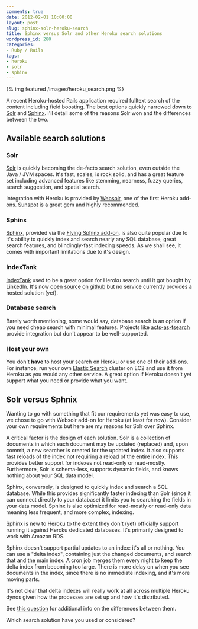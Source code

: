 ```yaml
---
comments: true
date: 2012-02-01 10:00:00
layout: post
slug: sphinx-solr-heroku-search
title: Sphinx versus Solr and other Heroku search solutions
wordpress_id: 280
categories:
- Ruby / Rails
tags:
- heroku
- solr
- sphinx
---
```


{% img featured /images/heroku_search.png %}

A recent Heroku-hosted Rails application required fulltext search of the content including field boosting. The best options quickly narrowed down to [Solr](http://lucene.apache.org/solr/) and [Sphinx](http://sphinxsearch.com/). I'll detail some of the reasons Solr won and the differences between the two.

<!-- more -->



## Available search solutions





### Solr



[Solr](http://lucene.apache.org/solr/) is quickly becoming the de-facto search solution, even outside the Java / JVM spaces. It's fast, scales, is rock solid, and has a great feature set including advanced features like stemming, nearness, fuzzy queries, search suggestion, and spatial search.

Integration with Heroku is provided by [Websolr](http://addons.heroku.com/websolr), one of the first Heroku add-ons. [Sunspot](http://sunspot.github.com/) is a great gem and highly recommended.



### Sphinx



[Sphinx](http://sphinxsearch.com/), provided via the [Flying Sphinx add-on](http://addons.heroku.com/flying_sphinx), is also quite popular due to it's ability to quickly index and search nearly any SQL database, great search features, and blindingly-fast indexing speeds. As we shall see, it comes with important limitations due to it's design.



### IndexTank



[IndexTank](http://indextank.com/documentation/heroku-addon) used to be a great option for Heroku search until it got bought by LinkedIn. It's now [open source on github](https://github.com/linkedin/indextank-engine) but no service currently provides a hosted solution (yet).



### Database search



Barely worth mentioning, some would say, database search is an option if you need cheap search with minimal features. Projects like [acts-as-tsearch](http://code.google.com/p/acts-as-tsearch/) provide integration but don't appear to be well-supported.



### Host your own



You don't **have** to host your search on Heroku or use one of their add-ons. For instance, run your own [Elastic Search](http://www.elasticsearch.org/) cluster on EC2 and use it from Heroku as you would any other service. A great option if Heroku doesn't yet support what you need or provide what you want.



## Solr versus Sphnix



Wanting to go with something that fit our requirements yet was easy to use, we chose to go with Websolr add-on for Heroku (at least for now). Consider your own requirements but here are my reasons for Solr over Sphinx.

A critical factor is the design of each solution. Solr is a collection of documents in which each document may be updated (replaced) and, upon commit, a new searcher is created for the updated index. It also supports fast reloads of the index not requiring a reload of the entire index. This provides better support for indexes not read-only or read-mostly. Furthermore, Solr is schema-less, supports dynamic fields, and knows nothing about your SQL data model.

Sphinx, conversely, is designed to quickly index and search a SQL database. While this provides significantly faster indexing than Solr (since it can connect directly to your database) it limits you to searching the fields in your data model. Sphinx is also optimized for read-mostly or read-only data meaning less frequent, and more complex, indexing.

Sphinx is new to Heroku to the extent they don't (yet) officially support running it against Heroku dedicated databases. It's primarily designed to work with Amazon RDS.

Sphinx doesn't support partial updates to an index: it's all or nothing. You can use a "delta index", containing just the changed documents, and search that and the main index. A cron job merges them every night to keep the delta index from becoming too large. There is more delay on when you see documents in the index, since there is no immediate indexing, and it's more moving parts.

It's not clear that delta indexes will really work at all across multiple Heroku dynos given how the processes are set up and how it's distributed.

See [this question](http://stackoverflow.com/questions/1284083/choosing-a-stand-alone-full-text-search-server-sphinx-or-solr) for additional info on the differences between them.

Which search solution have you used or considered?

